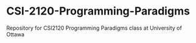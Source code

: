 # CSI-2120-Programming-Paradigms
Repository for CSI2120 Programming Paradigms class at University of Ottawa
